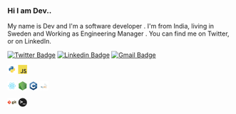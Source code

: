 ### Hi I am Dev..

My name is Dev and I'm a software developer . I'm from India, living in Sweden and Working as Engineering Manager . You can find me on Twitter, or on LinkedIn.

[![Twitter Badge](https://img.shields.io/badge/-Twitter-1ca0f1?style=flat-square&logo=twitter&logoColor=white&link=https://twitter.com/yashraj04)](https://twitter.com/yashraj04)  [![Linkedin Badge](https://img.shields.io/badge/-LinkedIn-blue?style=flat-square&logo=Linkedin&logoColor=white&link=https://www.linkedin.com/in/dev-dhar-981ba79//)](https://www.linkedin.com/in/dev-dhar-981ba79/)  [![Gmail Badge](https://img.shields.io/badge/-gmail.com-c14438?style=flat-square&logo=Gmail&logoColor=white&link=mailto:dev.soni04@gmail.com)](mailto:dev.soni04@gmail.com) 

<code><img height="20" src="https://raw.githubusercontent.com/github/explore/80688e429a7d4ef2fca1e82350fe8e3517d3494d/topics/python/python.png"></code>
<code><img height="20" src="https://raw.githubusercontent.com/github/explore/80688e429a7d4ef2fca1e82350fe8e3517d3494d/topics/javascript/javascript.png"></code>

<code><img height="20" src="https://raw.githubusercontent.com/github/explore/80688e429a7d4ef2fca1e82350fe8e3517d3494d/topics/react/react.png"></code>
<code><img height="20" src="https://raw.githubusercontent.com/github/explore/80688e429a7d4ef2fca1e82350fe8e3517d3494d/topics/nodejs/nodejs.png"></code>
<code><img height="20" src="https://raw.githubusercontent.com/github/explore/80688e429a7d4ef2fca1e82350fe8e3517d3494d/topics/cpp/cpp.png"></code>
<code><img height="20" src="https://raw.githubusercontent.com/github/explore/80688e429a7d4ef2fca1e82350fe8e3517d3494d/topics/mysql/mysql.png"></code>

<code><img height="20" src="https://raw.githubusercontent.com/github/explore/80688e429a7d4ef2fca1e82350fe8e3517d3494d/topics/git/git.png"></code>
<code><img height="20" src="https://raw.githubusercontent.com/github/explore/80688e429a7d4ef2fca1e82350fe8e3517d3494d/topics/terminal/terminal.png"></code>

<!-- <img src="https://github-readme-stats.vercel.app/api?username=devdhar04&show_icons=true&hide_border=true&count_private=true&theme=dracula&icon_color=fad000" alt="Dev's GitHub Stats">
<img align="center" src="https://github-readme-streak-stats.herokuapp.com/?user=Jas-Script&count_private=true&theme=dracula" alt="Jas-Script" />
<img align="center" width=500 src="https://github-readme-stats.vercel.app/api/top-langs/?username=devdhar04&count_private=true&theme=dracula&layout=compact" alt="Jas-Script" /> -->
